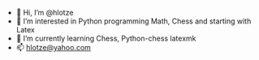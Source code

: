 - 👋 Hi, I’m @hlotze
- 👀 I’m interested in Python programming Math, Chess and starting with Latex
- 🌱 I’m currently learning Chess, Python-chess latexmk
- 📫 hlotze@yahoo.com

<!---
hlotze/hlotze is a ✨ special ✨ repository because its `README.md` (this file) appears on your GitHub profile.
You can click the Preview link to take a look at your changes.
--->
